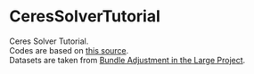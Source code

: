 # CeresSolverTutorial
Ceres Solver Tutorial.  
Codes are based on [this source](https://ceres-solver.googlesource.com/ceres-solver/+/master/examples/simple_bundle_adjuster.cc).  
Datasets are taken from [Bundle Adjustment in the Large Project](http://grail.cs.washington.edu/projects/bal/).